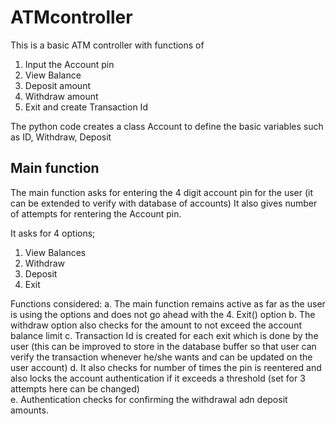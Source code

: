 # ATMcontroller

This is a basic ATM controller with functions of 
1. Input the Account pin 
2. View Balance
3. Deposit amount 
4. Withdraw amount
5. Exit and create Transaction Id 

The python code creates a class Account to define the basic variables such as ID, Withdraw, Deposit 

## Main function 

The main function asks for entering the 4 digit account pin for the user (it can be extended to verify with database of accounts)
It also gives number of attempts for rentering the Account pin.

It asks for 4 options;
1. View Balances
2. Withdraw
3. Deposit
4. Exit 

Functions considered:
a. The main function remains active as far as the user is using the options and does not go ahead with the 4. Exit() option
b. The withdraw option also checks for the amount to not exceed the account balance limit
c. Transaction Id is created for each exit which is done by the user (this can be improved to store in the database buffer so that user can verify the transaction whenever he/she wants and can be updated on the user account)
d. It also checks for number of times the pin is reentered and also locks the account authentication if it exceeds a threshold (set for 3 attempts here can be changed)  
e. Authentication checks for confirming the withdrawal adn deposit amounts.
